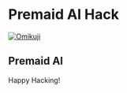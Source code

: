 # Premaid AI Hack

[![Omikuji](https://omikuji.net/badge.svg)](https://omikuji.net/)

## Premaid AI


Happy Hacking!

